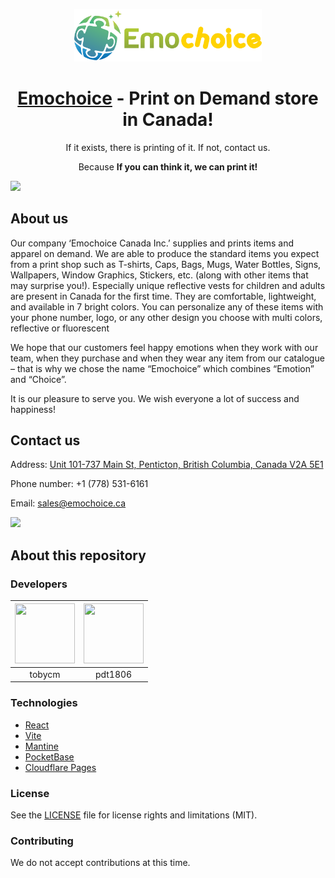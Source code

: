 <p align="center">
<img src="https://raw.githubusercontent.com/tobycm/emochoice/main/public/images/full_logo.svg"  width="300px"  /></p>
<h1 align="center"><a href="https://v2.emochoice.ca" target="_blank">Emochoice</a> - Print on Demand store in Canada!</h1>

<p align="center">If it exists, there is printing of it. If not, contact us.</p>

<p align="center">Because <strong>If you can think it, we can print it!</strong></p>

<img src="https://pocketbase.emochoice.ca/api/files/sg2k8zp13z5s5id/fyed19zwcnk6fqw/slide_3_bNpdEjeqb2.jpg" />

## About us

Our company ‘Emochoice Canada Inc.’ supplies and prints items and apparel on demand. We are able to produce the standard items you expect from a print shop such as T-shirts, Caps, Bags, Mugs, Water Bottles, Signs, Wallpapers, Window Graphics, Stickers, etc. (along with other items that may surprise you!). Especially unique reflective vests for children and adults are present in Canada for the first time. They are comfortable, lightweight, and available in 7 bright colors. You can personalize any of these items with your phone number, logo, or any other design you choose with multi colors, reflective or fluorescent

We hope that our customers feel happy emotions when they work with our team, when they purchase and when they wear any item from our catalogue – that is why we chose the name “Emochoice” which combines “Emotion” and “Choice”.

It is our pleasure to serve you. We wish everyone a lot of success and happiness!

## Contact us

Address: [Unit 101-737 Main St, Penticton, British Columbia, Canada V2A 5E1](https://maps.app.goo.gl/XMkwggAQtaGKr6Jp9)

Phone number: +1 (778) 531-6161

Email: sales@emochoice.ca

<img src="https://pocketbase.emochoice.ca/api/files/sg2k8zp13z5s5id/fyed19zwcnk6fqw/slide_2_yvymmlPhvT.jpg" />

## About this repository

### Developers

| <a href="https://github.com/tobycm" target="_blank"> <img src="https://avatars.githubusercontent.com/u/62174797?v=4" alt="" width="96px" height="96px"> </a> | <a href="https://github.com/pdt1806" target="_blank"> <img src="https://avatars.githubusercontent.com/u/78996937?v=4" alt="" width="96px" height="96px"> </a> |
| :----------------------------------------------------------------------------------------------------------------------------------------------------------: | :-----------------------------------------------------------------------------------------------------------------------------------------------------------: |
|                                                                            tobycm                                                                            |                                                                            pdt1806                                                                            |

### Technologies

- [React](https://reactjs.org/)
- [Vite](https://vitejs.dev/)
- [Mantine](https://mantine.dev/)
- [PocketBase](https://pocketbase.io/)
- [Cloudflare Pages](https://pages.cloudflare.com/)

### License

See the [LICENSE](https://github.com/tobycm/emochoice/blob/main/LICENSE) file for license rights and limitations (MIT).

### Contributing

We do not accept contributions at this time.
